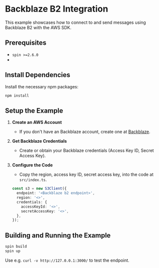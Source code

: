 # Backblaze B2 Integration

This example showcases how to connect to and send messages using Backblaze B2 with the AWS SDK.

## Prerequisites
- `spin >=2.6.0`
- 

## Install Dependencies
Install the necessary npm packages:

```bash
npm install
```

## Setup the Example

1. **Create an AWS Account**
   - If you don't have an Backblaze account, create one at [Backblaze](https://www.backblaze.com/).

2. **Get Backblaze Credentials**
   - Create or obtain your Backblaze credentials (Access Key ID, Secret Access Key).

3. **Configure the Code**
   - Copy the region, access key ID, secret access key, into the code at `src/index.ts`.

   ```typescript
   const s3 = new S3Client({
     endpoint: '<Backblaze b2 endpoint>',
     region: '<>',
     credentials: {
       accessKeyId: '<>',
       secretAccessKey: '<>',
     },
   });
   ```

## Building and Running the Example

```bash
spin build
spin up
```

Use e.g. `curl -v http://127.0.0.1:3000/` to test the endpoint.
